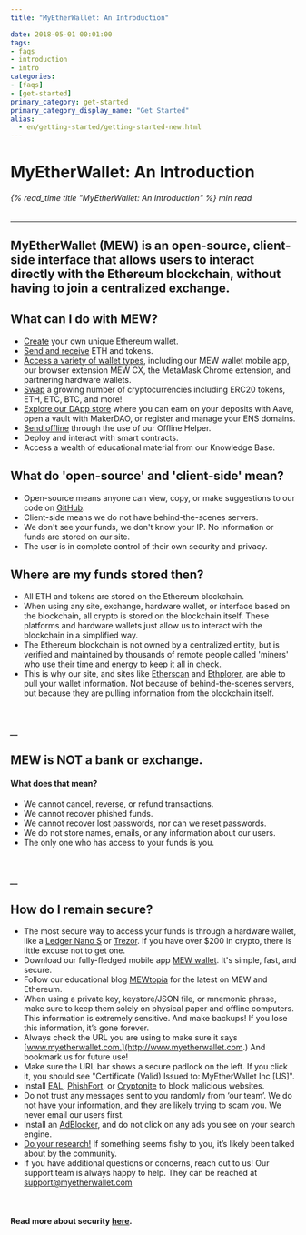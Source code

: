```yaml
---
title: "MyEtherWallet: An Introduction"

date: 2018-05-01 00:01:00
tags:
- faqs
- introduction
- intro
categories:
- [faqs]
- [get-started]
primary_category: get-started
primary_category_display_name: "Get Started"
alias:
  - en/getting-started/getting-started-new.html
---
```


# **MyEtherWallet: An Introduction**

###### {% read_time title "MyEtherWallet: An Introduction" %} min read

* * *

## MyEtherWallet (MEW) is an open-source, client-side interface that allows users to interact directly with the Ethereum blockchain, without having to join a centralized exchange.

## **What can I do with MEW?**

-   [Create][1] your own unique Ethereum wallet.
-   [Send and receive][2] ETH and tokens.
-   [Access a variety of wallet types][3], including our MEW wallet mobile app, our browser extension MEW CX, the MetaMask Chrome extension, and partnering hardware wallets.
-   [Swap][4] a growing number of cryptocurrencies including ERC20 tokens, ETH, ETC, BTC, and more!
-   [Explore our DApp store][6] where you can earn on your deposits with Aave, open a vault with MakerDAO, or register and manage your ENS domains. 
-   [Send offline][7] through the use of our Offline Helper.
-   Deploy and interact with smart contracts.
-   Access a wealth of educational material from our Knowledge Base.

## **What do 'open-source' and 'client-side' mean?**

-   Open-source means anyone can view, copy, or make suggestions to our code on [GitHub][5].
-   Client-side means we do not have behind-the-scenes servers.
-   We don't see your funds, we don't know your IP. No information or funds are stored on our site.
-   The user is in complete control of their own security and privacy.

## **Where are my funds stored then?**

-   All ETH and tokens are stored on the Ethereum blockchain.
-   When using any site, exchange, hardware wallet, or interface based on the blockchain, all crypto is stored on the blockchain itself. These platforms and hardware wallets just allow us to interact with the blockchain in a simplified way.
-   The Ethereum blockchain is not owned by a centralized entity, but is verified and maintained by thousands of remote people called 'miners' who use their time and energy to keep it all in check.
-   This is why our site, and sites like [Etherscan][etherscan] and [Ethplorer][ethplorer], are able to pull your wallet information. Not because of behind-the-scenes servers, but because they are pulling information from the blockchain itself. 

<br>

##### \_\_

## **MEW is NOT a bank or exchange.**

#### **What does that mean?**

-   We cannot cancel, reverse, or refund transactions.
-   We cannot recover phished funds.
-   We cannot recover lost passwords, nor can we reset passwords.
-   We do not store names, emails, or any information about our users.
-   The only one who has access to your funds is you. 

<br>

##### \_\_

## **How do I remain secure?**

-   The most secure way to access your funds is through a hardware wallet, like a [Ledger Nano S][ledger] or [Trezor][trezor]. If you have over $200 in crypto, there is little excuse not to get one.
-   Download our fully-fledged mobile app [MEW wallet][8]. It's simple, fast, and secure.
-   Follow our educational blog [MEWtopia][9] for the latest on MEW and Ethereum.
-   When using a private key, keystore/JSON file, or mnemonic phrase, make sure to keep them solely on physical paper and offline computers. This information is extremely sensitive. And make backups! If you lose this information, it’s gone forever.
-   Always check the URL you are using to make sure it says [www.myetherwallet.com.](http://www.myetherwallet.com.) And bookmark us for future use!
-   Make sure the URL bar shows a secure padlock on the left. If you click it, you should see "Certificate (Valid) Issued to: MyEtherWallet Inc [US]".
-   Install [EAL][EAL], [PhishFort][PhishFort], or [Cryptonite][Cryptonite] to block malicious websites.
-   Do not trust any messages sent to you randomly from ‘our team’. We do not have your information, and they are likely trying to scam you. We never email our users first. 
-   Install an [AdBlocker][13], and do not click on any ads you see on your search engine.
-   [Do your research!][14] If something seems fishy to you, it’s likely been talked about by the community.
-   If you have additional questions or concerns, reach out to us! Our support team is always happy to help. They can be reached at [support@myetherwallet.com](mailto:support@myetherwallet.com)

<br>

#### **Read more about security [here][15].**

[1]: /@@@@@@/getting-started/how-to-create-a-wallet/

[2]: /@@@@@@/transactions/how-to-send-a-transaction/

[3]: /@@@@@@/getting-started/how-to-access-your-wallet/

[4]: /@@@@@@/swap/swapping-via-kyber-bity-changelly/

[5]: https://github.com/MyEtherWallet

[6]: /@@@@@@/dapps/using_makerdao/

[7]: /@@@@@@/offline/using-mew-offline/

[8]: https://www.mewwallet.com/

[9]: https://www.mewtopia.com/

[etherscan]: https://etherscan.io/

[ethplorer]: https://ethplorer.io

[ledger]: https://www.ledger.com/?r=fa4b

[trezor]: https://trezor.io/?offer_id=12&aff_id=2029

[EAL]: https://chrome.google.com/webstore/detail/etheraddresslookup/pdknmigbbbhmllnmgdfalmedcmcefdfn

[PhishFort]: https://chrome.google.com/webstore/detail/phishfort-protect/bdiohckpogchppdldbckcdjlklanhkfc

[Cryptonite]: https://chrome.google.com/webstore/detail/cryptonite-by-metacert/keghdcpemohlojlglbiegihkljkgnige

[13]: https://chrome.google.com/webstore/detail/ublock-origin/cjpalhdlnbpafiamejdnhcphjbkeiagm?hl=en

[14]: http://google.com

[15]: /@@@@@@/security-and-privacy/pro-tips-how-to-avoid-phishing-scams/

[kb]: https://kb.myetherwallet.com/
